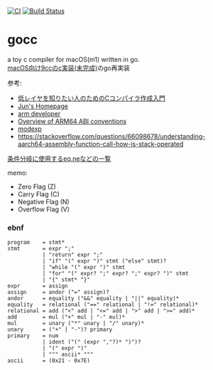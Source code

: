 [![CI](https://github.com/x0y14/gocc/actions/workflows/ci.yml/badge.svg)](https://github.com/x0y14/gocc/actions/workflows/ci.yml)
[![Build Status](https://app.bitrise.io/app/0369090a43b51991/status.svg?token=XUSUt5qB32X3J5Gnq3aEOA&branch=main)](https://app.bitrise.io/app/0369090a43b51991)  

# gocc
a toy c compiler for macOS(m1) written in go.  
[macOS向け9ccのc実装(未完成)](https://github.com/x0y14/9cc)のgo再実装  

参考:
- [低レイヤを知りたい人のためのCコンパイラ作成入門](https://www.sigbus.info/compilerbook)
- [Jun's Homepage](https://www.mztn.org/dragon/arm6400idx.html#toc)
- [arm developer](https://developer.arm.com/documentation/102374/latest/)
- [Overview of ARM64 ABI conventions](https://docs.microsoft.com/en-us/cpp/build/arm64-windows-abi-conventions?view=msvc-170)
- [modexp](https://modexp.wordpress.com/2018/10/30/arm64-assembly/)
- https://stackoverflow.com/questions/66098678/understanding-aarch64-assembly-function-call-how-is-stack-operated

[条件分岐に使用するeq,neなどの一覧](https://www.mztn.org/dragon/arm6408cond.html#suffix)

memo:
- Zero Flag (Z)
- Carry Flag (C)
- Negative Flag (N)
- Overflow Flag (V)

### ebnf
```
program    = stmt*
stmt       = expr ";"
           | "return" expr ";"
           | "if" "(" expr ")" stmt ("else" stmt)?
           | "while "(" expr ")" stmt
           | "for" "(" expr? ";" expr? ";" expr? ")" stmt
           | "{" stmt* "}"
expr       = assign
assign     = andor ("=" assign)?
andor      = equality ("&&" equality | "||" equality)*
equality   = relational ("==" relational | "!=" relational)*
relational = add ("<" add | "<=" add | ">" add | ">=" add)*
add        = mul ("+" mul | "-" mul)*
mul        = unary ("*" unary | "/" unary)*
unary      = ("+" | "-")? primary
primary    = num
           | ident ("(" (expr ","?)* ")")?
           | "(" expr ")"
           | """ ascii* """
ascii      = (0x21 - 0x7E)
```